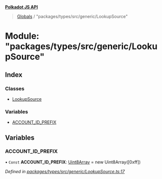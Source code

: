 **[Polkadot JS API](../README.md)**

> [Globals](../globals.md) / "packages/types/src/generic/LookupSource"

# Module: "packages/types/src/generic/LookupSource"

## Index

### Classes

* [LookupSource](../classes/_packages_types_src_generic_lookupsource_.lookupsource.md)

### Variables

* [ACCOUNT\_ID\_PREFIX](_packages_types_src_generic_lookupsource_.md#account_id_prefix)

## Variables

### ACCOUNT\_ID\_PREFIX

• `Const` **ACCOUNT\_ID\_PREFIX**: [Uint8Array](../classes/_packages_types_src_codec_raw_.raw.md#uint8array) = new Uint8Array([0xff])

*Defined in [packages/types/src/generic/LookupSource.ts:17](https://github.com/polkadot-js/api/blob/acb565d46/packages/types/src/generic/LookupSource.ts#L17)*
